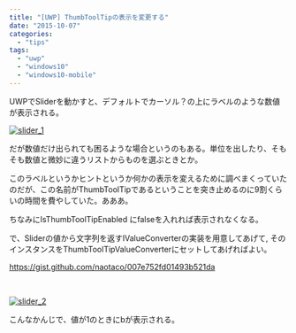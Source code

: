 ```yaml
---
title: "[UWP] ThumbToolTipの表示を変更する"
date: "2015-10-07"
categories: 
  - "tips"
tags: 
  - "uwp"
  - "windows10"
  - "windows10-mobile"
---
```


UWPでSliderを動かすと、デフォルトでカーソル？の上にラベルのような数値が表示される。

[![slider_1](https://blog.naotaco.com/assets/images/posts/2015/10/slider_1.png)](https://blog.naotaco.com/assets/images/posts/2015/10/slider_1.png)

だが数値だけ出られても困るような場合というのもある。単位を出したり、そもそも数値と微妙に違うリストからものを選ぶときとか。

このラベルというかヒントというか何かの表示を変えるために調べまくっていたのだが、この名前がThumbToolTipであるということを突き止めるのに9割くらいの時間を費やしていた。あああ。

ちなみにIsThumbToolTipEnabled にfalseを入れれば表示されなくなる。

で、Sliderの値から文字列を返すIValueConverterの実装を用意してあげて, そのインスタンスをThumbToolTipValueConverterにセットしてあげればよい。

https://gist.github.com/naotaco/007e752fd01493b521da

 

[![slider_2](https://blog.naotaco.com/assets/images/posts/2015/10/slider_2.png)](https://blog.naotaco.com/assets/images/posts/2015/10/slider_2.png)

こんなかんじで、値が1のときにbが表示される。

